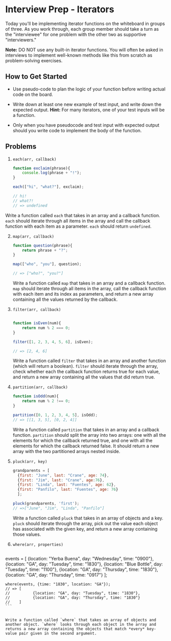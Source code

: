 # Interview Prep - Iterators

Today you'll be implementing iterator functions on the whiteboard in groups of three. As you work through, each group member should take a turn as the "interviewee" for one problem with the other two as supportive "interviewers."

**Note:** DO NOT use any built-in iterator functions. You will often be asked in interviews to implement well-known methods like this from scratch as problem-solving exercises.


## How to Get Started

* Use pseudo-code to plan the logic of your function before writing actual code on the board.

* Write down at least one new example of test input, and write down the expected output. **Hint:** For many iterators, one of your test inputs will be a function.

* Only when you have pseudocode and test input with expected output should you write code to implement the body of the function.

## Problems


1. `each(arr, callback)`

	```js
	function exclaim(phrase){
		console.log(phrase + "!");
	}

	each(["hi", "what?"], exclaim);

	// hi!
	// what?!
	// => undefined
	```

  Write a function called `each` that takes in an array and a callback function. `each` should iterate through all items in the array and call the callback function with each item as a parameter. `each` should return `undefined`.

2. `map(arr, callback)`

	```js
	function question(phrase){
		return phrase + "?";
	}

	map(["who", "you"], question);

	// => ["who?", "you?"]
	```

	Write a function called `map` that takes in an array and a callback function. `map` should iterate through all items in the array, call the callback function with each item and its index as parameters, and return a new array containing all the values returned by the callback.

1. `filter(arr, callback)`

	```js

	function isEven(num){
		return num % 2 === 0;
	}

	filter([1, 2, 3, 4, 5, 6], isEven);

	// => [2, 4, 6]
	```

	Write a function called `filter` that takes in an array and another function (which will return a boolean). `filter` should iterate through the array, check whether each the callback function returns true for each value, and return a new array containing all the values that did return true.




1. `partition(arr, callback)`


	```js
	function isOdd(num){
		return num % 2 !== 0;
	}

	partition([0, 1, 2, 3, 4, 5], isOdd);
	// => [[1, 3, 5], [0, 2, 4]]
	```

	Write a function called `partition` that takes in an array and a callback function.  `partition` should split the array into two arrays: one with all the elements for which the callback returned true, and one with all the elements for which the callback returned false. It should return a new array with the two partitioned arrays nested inside.



1. `pluck(arr, key)`

	```js
	grandparents = [
	  {first: "June", last: "Crane", age: 74},
	  {first: "Jim", last: "Crane", age:76},
	  {first: "Linda", last: "Fuentes", age: 62},
	  {first: "Panfilo", last: "Fuentes", age: 76}
	  ];

	pluck(grandparents, 'first');
	// =>["June", "Jim", "Linda", "Panfilo"]
	```

	Write a function called `pluck` that takes in an array of objects and a key. `pluck` should iterate through the array, pick out the value each object has associated with the given key, and return a new array containing those values.

1. `where(arr, properties)`

	```js

  events = [
		{location: "Yerba Buena", day: "Wednesday", time: "0900"},
		{location: "GA", day: "Tuesday", time: "1830"},
		{location: "Blue Bottle", day: "Tuesday", time: "1100"},
		{location: "GA", day: "Thursday", time: "1830"},
		{location: "GA", day: "Thursday", time: "0917"}
		];

	where(events, {time: "1830", location: "GA"});
	// => [
	//			{location: "GA", day: "Tuesday", time: "1830"},
	//			{location: "GA", day: "Thursday", time: "1830"}
	//	  ]
	```


	Write a function called `where` that takes an array of objects and another object. `where` looks through each object in the array and returns a new array containing the objects that match *every* key-value pair given in the second argument.
